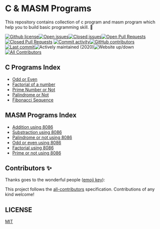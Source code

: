 # C & MASM Programs

This repository contains collection of c program and masm program which help you to build basic programming skill. 🚀

[![Github license](https://img.shields.io/github/license/gfmio/awesome-github-template.svg "Github license")](https://github.com/gfmio/awesome-github-template/blob/master/LICENSE)[![Open issues](https://img.shields.io/github/issues/gfmio/awesome-github-template.svg "Open issues")](https://github.com/gfmio/awesome-github-template/issues)[![Closed issues](https://img.shields.io/github/issues-closed/gfmio/awesome-github-template.svg "Closed issues")](https://github.com/gfmio/awesome-github-template/issues?utf8=✓&q=is%3Aissue+is%3Aclosed)[![Open Pull Requests](https://img.shields.io/github/issues-pr/gfmio/awesome-github-template.svg "Open Pull Requests")](https://github.com/gfmio/awesome-github-template/pulls)[![Closed Pull Requests](https://img.shields.io/github/issues-pr-closed/gfmio/awesome-github-template.svg "Closed Pull Requests")](https://github.com/gfmio/awesome-github-template/pulls?utf8=✓&q=is%3Apr+is%3Aclosed)
[![Commit activity](https://img.shields.io/github/commit-activity/m/gfmio/awesome-github-template.svg "Commit activity")](https://github.com/gfmio/awesome-github-template/graphs/commit-activity)[![GitHub contributors](https://img.shields.io/github/contributors/gfmio/awesome-github-template.svg "Github contributors")](https://github.com/gfmio/awesome-github-template/graphs/contributors)[![Last commit](https://img.shields.io/github/last-commit/gfmio/awesome-github-template.svg "Last commit")](https://github.com/gfmio/awesome-github-template/commits/master)![Actively maintained (2020)](https://img.shields.io/maintenance/yes/2020.svg "Actively maintained (2020)")![Website up/down](https://img.shields.io/website-up-down-green-red/https/github.com/gfmio/awesome-github-template.svg "Website up/down")[![All Contributors](https://img.shields.io/badge/all_contributors-1-orange.svg?style=flat-square)](#contributors-)

<!-- ALL-CONTRIBUTORS-BADGE:END -->

## C Programs Index

- <a href='https://github.com/nikson-pj/c-programs/blob/master/odd%20or%20even'>Odd or Even</a>
- <a href='https://github.com/nikson-pj/c-programs/blob/master/factorial'>Factorial of a number</a>
- <a href='https://github.com/nikson-pj/c-programs/blob/master/prime%20number'> Prime Number or Not</a>
- <a href='https://github.com/nikson-pj/c-programs/blob/master/palindrome'>Palindrome or Not</a>
- <a href='https://github.com/nikson-pj/c-programs/blob/master/Fibonacci%20Sequence'>Fibonacci Sequence</a>

## MASM Programs Index

- <a href='https://github.com/nikson-pj/c_and_masm_programs/blob/master/addition-using-8086'>Addition using 8086</a>
- <a href='https://github.com/nikson-pj/c_and_masm_programs/blob/master/substraction-using-8086'>Substraction using 8086</a>
- <a href='https://github.com/nikson-pj/c_and_masm_programs/blob/master/palindrome-checking-8086'>Palindrome or not using 8086</a>
- <a href='https://github.com/nikson-pj/c_and_masm_programs/blob/master/odd-or-even-using-8086'>Odd or even using 8086</a>
- <a href='https://github.com/nikson-pj/c_and_masm_programs/blob/master/factorial-using-8086'>Factorial using 8086</a>
- <a href='https://github.com/nikson-pj/c_and_masm_programs/blob/master/prime-or-not-using-8086'>Prime or not using 8086</a>

## Contributors ✨

Thanks goes to the wonderful people ([emoji key](https://allcontributors.org/docs/en/emoji-key)):

<!-- ALL-CONTRIBUTORS-LIST:START - Do not remove or modify this section -->
<!-- prettier-ignore-start -->
<!-- markdownlint-disable -->

<!-- markdownlint-enable -->
<!-- prettier-ignore-end -->

<!-- ALL-CONTRIBUTORS-LIST:END -->

This project follows the [all-contributors](https://github.com/all-contributors/all-contributors)
specification. Contributions of any kind welcome!

## LICENSE

[MIT](LICENSE)
